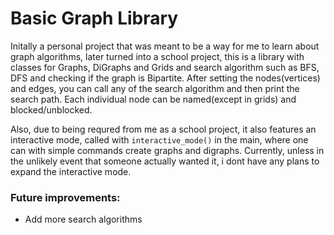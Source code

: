 # Basic Graph Library
Initally a personal project that was meant to be a way for me to learn about graph algorithms, later turned into a school project, this is a library with classes for Graphs, DiGraphs and Grids and search algorithm such as BFS, DFS and checking if the graph is Bipartite.
After setting the nodes(vertices) and edges, you can call any of the search algorithm and then print the search path.
Each individual node can be named(except in grids) and blocked/unblocked.

Also, due to being requred from me as a school project, it also features an interactive mode, called with `interactive_mode()` in the main, where one can with simple commands create graphs and digraphs. Currently, unless in the unlikely event that someone actually wanted it, i dont have any plans to expand the interactive mode.

### Future improvements:
* Add more search algorithms
